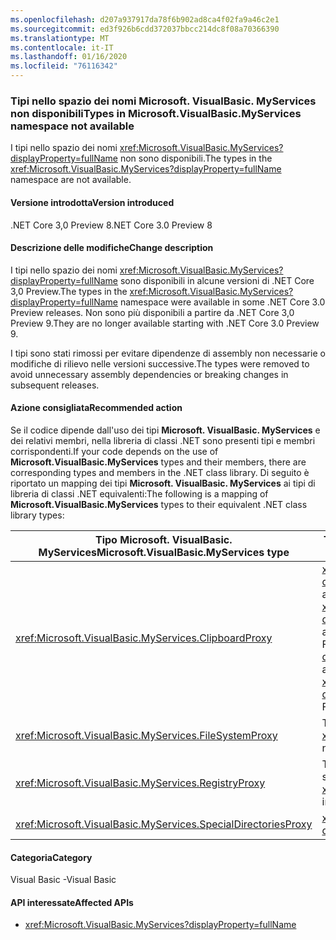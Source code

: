 ```yaml
---
ms.openlocfilehash: d207a937917da78f6b902ad8ca4f02fa9a46c2e1
ms.sourcegitcommit: ed3f926b6cdd372037bbcc214dc8f08a70366390
ms.translationtype: MT
ms.contentlocale: it-IT
ms.lasthandoff: 01/16/2020
ms.locfileid: "76116342"
---
```

### <a name="types-in-microsoftvisualbasicmyservices-namespace-not-available"></a><span data-ttu-id="8410d-101">Tipi nello spazio dei nomi Microsoft. VisualBasic. MyServices non disponibili</span><span class="sxs-lookup"><span data-stu-id="8410d-101">Types in Microsoft.VisualBasic.MyServices namespace not available</span></span>

<span data-ttu-id="8410d-102">I tipi nello spazio dei nomi <xref:Microsoft.VisualBasic.MyServices?displayProperty=fullName> non sono disponibili.</span><span class="sxs-lookup"><span data-stu-id="8410d-102">The types in the <xref:Microsoft.VisualBasic.MyServices?displayProperty=fullName> namespace are not available.</span></span>

#### <a name="version-introduced"></a><span data-ttu-id="8410d-103">Versione introdotta</span><span class="sxs-lookup"><span data-stu-id="8410d-103">Version introduced</span></span>

<span data-ttu-id="8410d-104">.NET Core 3,0 Preview 8</span><span class="sxs-lookup"><span data-stu-id="8410d-104">.NET Core 3.0 Preview 8</span></span>

#### <a name="change-description"></a><span data-ttu-id="8410d-105">Descrizione delle modifiche</span><span class="sxs-lookup"><span data-stu-id="8410d-105">Change description</span></span>

<span data-ttu-id="8410d-106">I tipi nello spazio dei nomi <xref:Microsoft.VisualBasic.MyServices?displayProperty=fullName> sono disponibili in alcune versioni di .NET Core 3,0 Preview.</span><span class="sxs-lookup"><span data-stu-id="8410d-106">The types in the <xref:Microsoft.VisualBasic.MyServices?displayProperty=fullName> namespace were available in some .NET Core 3.0 Preview releases.</span></span> <span data-ttu-id="8410d-107">Non sono più disponibili a partire da .NET Core 3,0 Preview 9.</span><span class="sxs-lookup"><span data-stu-id="8410d-107">They are no longer available starting with .NET Core 3.0 Preview 9.</span></span>

<span data-ttu-id="8410d-108">I tipi sono stati rimossi per evitare dipendenze di assembly non necessarie o modifiche di rilievo nelle versioni successive.</span><span class="sxs-lookup"><span data-stu-id="8410d-108">The types were removed to avoid unnecessary assembly dependencies or breaking changes in subsequent releases.</span></span>

#### <a name="recommended-action"></a><span data-ttu-id="8410d-109">Azione consigliata</span><span class="sxs-lookup"><span data-stu-id="8410d-109">Recommended action</span></span>

<span data-ttu-id="8410d-110">Se il codice dipende dall'uso dei tipi **Microsoft. VisualBasic. MyServices** e dei relativi membri, nella libreria di classi .NET sono presenti tipi e membri corrispondenti.</span><span class="sxs-lookup"><span data-stu-id="8410d-110">If your code depends on the use of **Microsoft.VisualBasic.MyServices** types and their members, there are corresponding types and members in the .NET class library.</span></span> <span data-ttu-id="8410d-111">Di seguito è riportato un mapping dei tipi **Microsoft. VisualBasic. MyServices** ai tipi di libreria di classi .NET equivalenti:</span><span class="sxs-lookup"><span data-stu-id="8410d-111">The following is a mapping of  **Microsoft.VisualBasic.MyServices** types to their equivalent .NET class library types:</span></span>

|<span data-ttu-id="8410d-112">Tipo Microsoft. VisualBasic. MyServices</span><span class="sxs-lookup"><span data-stu-id="8410d-112">Microsoft.VisualBasic.MyServices type</span></span>|<span data-ttu-id="8410d-113">Tipo libreria di classi .NET</span><span class="sxs-lookup"><span data-stu-id="8410d-113">.NET class library type</span></span>|
|--|--|
|<xref:Microsoft.VisualBasic.MyServices.ClipboardProxy>|<span data-ttu-id="8410d-114"><xref:System.Windows.Clipboard?displayProperty=nameWithType> per applicazioni WPF <xref:System.Windows.Forms.Clipboard?displayProperty=nameWithType> per applicazioni Windows Forms</span><span class="sxs-lookup"><span data-stu-id="8410d-114"><xref:System.Windows.Clipboard?displayProperty=nameWithType> for WPF applications, <xref:System.Windows.Forms.Clipboard?displayProperty=nameWithType> for Windows Forms applications</span></span>|
|<xref:Microsoft.VisualBasic.MyServices.FileSystemProxy>|<span data-ttu-id="8410d-115">Tipi nello spazio dei nomi <xref:System.IO></span><span class="sxs-lookup"><span data-stu-id="8410d-115">Types in the <xref:System.IO> namespace</span></span>|
|<xref:Microsoft.VisualBasic.MyServices.RegistryProxy>|<span data-ttu-id="8410d-116">Tipi correlati al registro di sistema nello spazio dei nomi <xref:Microsoft.Win32></span><span class="sxs-lookup"><span data-stu-id="8410d-116">Registry-related types in the <xref:Microsoft.Win32> namespace</span></span>|
|<xref:Microsoft.VisualBasic.MyServices.SpecialDirectoriesProxy>|<xref:System.Environment.GetFolderPath%2A?displayProperty=nameWithType>|

#### <a name="category"></a><span data-ttu-id="8410d-117">Categoria</span><span class="sxs-lookup"><span data-stu-id="8410d-117">Category</span></span>

<span data-ttu-id="8410d-118">Visual Basic -</span><span class="sxs-lookup"><span data-stu-id="8410d-118">Visual Basic</span></span>

#### <a name="affected-apis"></a><span data-ttu-id="8410d-119">API interessate</span><span class="sxs-lookup"><span data-stu-id="8410d-119">Affected APIs</span></span>

- <xref:Microsoft.VisualBasic.MyServices?displayProperty=fullName>

<!--

### Affected APIs

- `N:Microsoft.VisualBasic.MyServices`

-->
